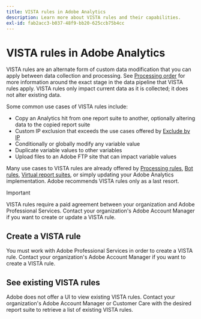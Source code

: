```yaml
---
title: VISTA rules in Adobe Analytics
description: Learn more about VISTA rules and their capabilities.
exl-id: fab2acc3-b037-48f9-bb20-625ccb75b4cc
---
```

# VISTA rules in Adobe Analytics

VISTA rules are an alternate form of custom data modification that you can apply between data collection and processing. See [Processing order](processing-order.md) for more information around the exact stage in the data pipeline that VISTA rules apply. VISTA rules only impact current data as it is collected; it does not alter existing data.

Some common use cases of VISTA rules include:

* Copy an Analytics hit from one report suite to another, optionally altering data to the copied report suite
* Custom IP exclusion that exceeds the use cases offered by [Exclude by IP](/help/admin/admin/exclude-ip.md)
* Conditionally or globally modify any variable value
* Duplicate variable values to other variables
* Upload files to an Adobe FTP site that can impact variable values

Many use cases to VISTA rules are already offered by [Processing rules](/help/admin/admin/c-manage-report-suites/c-edit-report-suites/general/c-processing-rules/processing-rules.md), [Bot rules](/help/admin/admin/bot-removal/bot-rules.md), [Virtual report suites](/help/components/vrs/vrs-about.md), or simply updating your Adobe Analytics implementation. Adobe recommends VISTA rules only as a last resort.

>[!IMPORTANT]
>
>VISTA rules require a paid agreement between your organization and Adobe Professional Services. Contact your organization's Adobe Account Manager if you want to create or update a VISTA rule.

## Create a VISTA rule

You must work with Adobe Professional Services in order to create a VISTA rule. Contact your organization's Adobe Account Manager if you want to create a VISTA rule.

## See existing VISTA rules

Adobe does not offer a UI to view existing VISTA rules. Contact your organization's Adobe Account Manager or Customer Care with the desired report suite to retrieve a list of existing VISTA rules.
